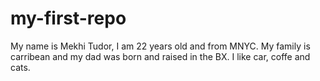 # my-first-repo
My name is Mekhi Tudor, I am 22 years old and from MNYC. My family is carribean and my dad was born and raised in the BX. I like car, coffe and cats.